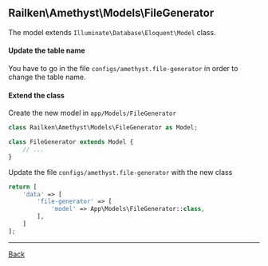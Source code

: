 ## Railken\Amethyst\Models\FileGenerator

The model extends ```Illuminate\Database\Eloquent\Model``` class.

#### Update the table name
You have to go in the file `configs/amethyst.file-generator` in order to change the table name.

#### Extend the class

Create the new model in `app/Models/FileGenerator`
```php
class Railken\Amethyst\Models\FileGenerator as Model;

class FileGenerator extends Model {
	// ...
}
```
Update the file `configs/amethyst.file-generator` with the new class
```php
return [
    'data' => [
        'file-generator' => [
            'model' => App\Models\FileGenerator::class,
        ],
    ]
];
```

---
[Back](index.md)
